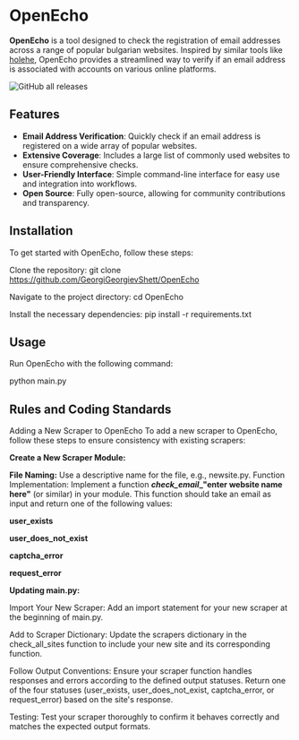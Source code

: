 # OpenEcho

**OpenEcho** is a tool designed to check the registration of email addresses across a range of popular bulgarian websites. Inspired by similar tools like [holehe](https://github.com/AnonymouX/holehe), OpenEcho provides a streamlined way to verify if an email address is associated with accounts on various online platforms.




![GitHub all releases](https://img.shields.io/github/downloads/GeorgiGeorgievShett/OpenEcho/total?color=blue&style=flat-square)

## Features

- **Email Address Verification**: Quickly check if an email address is registered on a wide array of popular websites.
- **Extensive Coverage**: Includes a large list of commonly used websites to ensure comprehensive checks.
- **User-Friendly Interface**: Simple command-line interface for easy use and integration into workflows.
- **Open Source**: Fully open-source, allowing for community contributions and transparency.

## Installation

To get started with OpenEcho, follow these steps:

Clone the repository:
git clone https://github.com/GeorgiGeorgievShett/OpenEcho

Navigate to the project directory:
cd OpenEcho

Install the necessary dependencies:
pip install -r requirements.txt

## Usage
Run OpenEcho with the following command:

python main.py


## Rules and Coding Standards
Adding a New Scraper to OpenEcho
To add a new scraper to OpenEcho, follow these steps to ensure consistency with existing scrapers:

**Create a New Scraper Module:**

**File Naming:** Use a descriptive name for the file, e.g., newsite.py.
Function Implementation: Implement a function  **___check_email____"enter website name here"** (or similar) in your module. This function should take an email as input and return one of the following values:

**user_exists**

**user_does_not_exist**

**captcha_error**

**request_error**



**Updating main.py:**

Import Your New Scraper: Add an import statement for your new scraper at the beginning of main.py.

Add to Scraper Dictionary: Update the scrapers dictionary in the check_all_sites function to include your new site and its corresponding function.

Follow Output Conventions:
Ensure your scraper function handles responses and errors according to the defined output statuses.
Return one of the four statuses (user_exists, user_does_not_exist, captcha_error, or request_error) based on the site's response.

Testing:
Test your scraper thoroughly to confirm it behaves correctly and matches the expected output formats.

